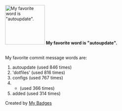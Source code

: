 <img src="https://my-badges.github.io/my-badges/favorite-word.png" alt="My favorite word is &quot;autoupdate&quot;." title="My favorite word is &quot;autoupdate&quot;." width="128">
<strong>My favorite word is &quot;autoupdate&quot;.</strong>
<br><br>

My favorite commit message words are:

1. autoupdate (used 846 times)
2. 'dotfiles' (used 816 times)
3. configs (used 767 times)
4. * (used 366 times)
5. added (used 314 times)


Created by <a href="https://github.com/my-badges/my-badges">My Badges</a>